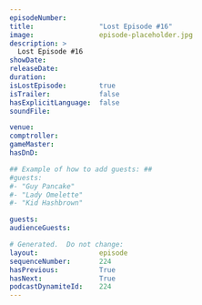 ```yaml
---
episodeNumber:        
title:                "Lost Episode #16"
image:                episode-placeholder.jpg
description: >
  Lost Episode #16
showDate:             
releaseDate:          
duration:             
isLostEpisode:        true
isTrailer:            false
hasExplicitLanguage:  false
soundFile:            

venue:                
comptroller:          
gameMaster:           
hasDnD:               

## Example of how to add guests: ##
#guests:
#- "Guy Pancake"
#- "Lady Omelette"
#- "Kid Hashbrown"

guests:
audienceGuests:

# Generated.  Do not change:
layout:               episode
sequenceNumber:       224
hasPrevious:          True
hasNext:              True
podcastDynamiteId:    224
---
```


<!-- The episode description will be rendered here -->
<!-- Add your content below here -->

